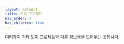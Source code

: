 ```yaml
---
layout: default
title: 토이 프로젝트
nav_order: 4
has_children: true
---
```


여러가지 기타 토이 프로젝트와 다른 정보들을 모아두는 곳입니다. 
